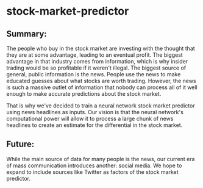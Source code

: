# stock-market-predictor

## Summary:

The people who buy in the stock market are investing with the thought that they are at some advantage, leading to an eventual profit. The biggest advantage in that industry comes from information, which is why insider trading would be so profitable if it weren't illegal. The biggest source of general, public information is the news. People use the news to make educated guesses about what stocks are worth trading. However, the news is such a massive outlet of information that nobody can process all of it well enough to make accurate predictions about the stock market.

That is why we've decided to train a neural network stock market predictor using news headlines as inputs. Our vision is that the neural network's computational power will allow it to process a large chunk of news headlines to create an estimate for the differential in the stock market.

## Future:

While the main source of data for many people is the news, our current era of mass communication introduces another: social media. We hope to expand to include sources like Twitter as factors of the stock market predictor.
